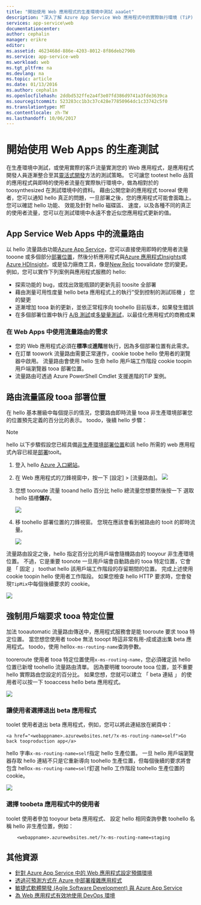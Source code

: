 ```yaml
---
title: "開始使用 Web 應用程式的生產環境中測試 aaaGet"
description: "深入了解 Azure App Service Web 應用程式中的實際執行環境 (TiP) 功能中的 hello 測試。"
services: app-service\web
documentationcenter: 
author: cephalin
manager: erikre
editor: 
ms.assetid: 4623468d-886e-4203-8012-8f86deb2790b
ms.service: app-service-web
ms.workload: web
ms.tgt_pltfrm: na
ms.devlang: na
ms.topic: article
ms.date: 01/13/2016
ms.author: cephalin
ms.openlocfilehash: 2ddbd532ffe2a4f3e07fd386d9741a3fde3639ca
ms.sourcegitcommit: 523283cc1b3c37c428e77850964dc1c33742c5f0
ms.translationtype: MT
ms.contentlocale: zh-TW
ms.lasthandoff: 10/06/2017
---
```

# <a name="get-started-with-test-in-production-for-web-apps"></a>開始使用 Web Apps 的生產測試
在生產環境中測試，或使用實際的客戶流量實測您的 Web 應用程式，是應用程式開發人員逐漸整合至其[靈活式開發](https://en.wikipedia.org/wiki/Agile_software_development)方法的測試策略。 它可讓您 tootest hello 品質的應用程式與即時的使用者流量在實際執行環境中，做為相對於的 toosynthesized 在測試環境中的資料。 藉由公開您新的應用程式 tooreal 使用者，您可以通知 hello 真正的問題，一旦部署之後，您的應用程式可能會面臨上。 您可以確認 hello 功能、 效能及針對 hello 磁碟區、 速度，以及各種不同的真正的使用者流量，您可以在測試環境中永遠不會近似您應用程式更新的值。

## <a name="traffic-routing-in-app-service-web-apps"></a>App Service Web Apps 中的流量路由
以 hello 流量路由功能[Azure App Service](http://go.microsoft.com/fwlink/?LinkId=529714)，您可以直接使用即時的使用者流量 tooone 或多個部分[部署位置](web-sites-staged-publishing.md)，然後分析應用程式與[Azure 應用程式Insights](/services/application-insights/)或[Azure HDInsight](/services/hdinsight/)，或是協力廠商工具，像是[New Relic](/marketplace/partners/newrelic/newrelic/) toovalidate 您的變更。 例如，您可以實作下列案例與應用程式服務的 hello:

* 探索功能的 bug，或找出效能瓶頸的更新先前 toosite 全部署
* 藉由測量可用性度量 hello beta 應用程式上的執行"受到控制的測試班機 」 您的變更
* 逐漸增加 tooa 新的更新，並依正常程序向 toohello 目前版本，如果發生錯誤 
* 在多個部署位置中執行 [A/B 測試](https://en.wikipedia.org/wiki/A/B_testing)或[多變量測試](https://en.wikipedia.org/wiki/Multivariate_testing_in_marketing)，以最佳化應用程式的商務成果

### <a name="requirements-for-using-traffic-routing-in-web-apps"></a>在 Web Apps 中使用流量路由的需求
* 您的 Web 應用程式必須在**標準**或**進階**層執行，因為多個部署位置有此需求。
* 在訂單 toowork 流量路由需要正常運作，cookie toobe hello 使用者的瀏覽器中啟用。 流量路由會使用 hello 生命 hello 用戶端工作階段 cookie toopin 用戶端瀏覽器 tooa 部署位置。
* 流量路由可透過 Azure PowerShell Cmdlet 支援進階的TiP 案例。

## <a name="route-traffic-segment-tooa-deployment-slot"></a>路由流量區段 tooa 部署位置
在 hello 基本層級中每個提示的情況，您要路由即時流量 tooa 非生產環境部署您的位置預先定義的百分比的表示。 toodo，後續 hello 步驟：

> [!NOTE]
> hello 以下步驟假設您已經具備[非生產環境部署位置](web-sites-staged-publishing.md)和該 hello 所需的 web 應用程式內容已經是[部署](web-sites-deploy.md)tooit。
> 
> 

1. 登入 hello [Azure 入口網站](https://portal.azure.com/)。
2. 在 Web 應用程式的刀鋒視窗中，按一下 [設定] > [流量路由]。
   ![](./media/app-service-web-test-in-production/01-traffic-routing.png)
3. 您想 tooroute 流量 tooand hello 百分比 hello 總流量您想要然後按一下 選取 hello 插槽**儲存**。
   
    ![](./media/app-service-web-test-in-production/02-select-slot.png)
4. 移 toohello 部署位置的刀鋒視窗。 您現在應該會看到被路由的 tooit 的即時流量。
   
    ![](./media/app-service-web-test-in-production/03-traffic-routed.png)

流量路由設定之後，hello 指定百分比的用戶端會隨機路由的 tooyour 非生產環境位置。 不過，它是重要 toonote 一旦用戶端會自動路由的 tooa 特定位置，它會是 「 固定 」 toothat hello 該用戶端工作階段的存留期間的位置。 完成上述使用 cookie toopin hello 使用者工作階段。 如果您檢查 hello HTTP 要求時，您會發現`TipMix`中每個後續要求的 cookie。

![](./media/app-service-web-test-in-production/04-tip-cookie.png)

## <a name="force-client-requests-tooa-specific-slot"></a>強制用戶端要求 tooa 特定位置
加法 tooautomatic 流量路由傳送中，應用程式服務會是能 tooroute 要求 tooa 特定位置。 當您想您使用者 toobe 無法 tooopt 時這非常有用-成或退出集 beta 應用程式。 toodo，使用 hello`x-ms-routing-name`查詢參數。

tooreroute 使用者 tooa 特定位置使用`x-ms-routing-name`，您必須確定該 hello 位置已新增 toohello 流量路由清單。 因為要明確 tooroute tooa 位置，並不重要 hello 實際路由您設定的百分比。 如果您想，您就可以建立 「 beta 連結 」 的使用者可以按一下 tooaccess hello beta 應用程式。

![](./media/app-service-web-test-in-production/06-enable-x-ms-routing-name.png)

### <a name="opt-users-out-of-beta-app"></a>讓使用者選擇退出 beta 應用程式
toolet 使用者退出 beta 應用程式，例如，您可以將此連結放在網頁中：

    <a href="<webappname>.azurewebsites.net/?x-ms-routing-name=self">Go back tooproduction app</a>

hello 字串`x-ms-routing-name=self`指定 hello 生產位置。 一旦 hello 用戶端瀏覽器存取 hello 連結不只是它重新導向 toohello 生產位置，但每個後續的要求將會包含 hello`x-ms-routing-name=self`釘選 hello 工作階段 toohello 生產位置的 cookie。

![](./media/app-service-web-test-in-production/05-access-production-slot.png)

### <a name="opt-users-in-toobeta-app"></a>選擇 toobeta 應用程式中的使用者
toolet 使用者參加 tooyour beta 應用程式、 設定 hello 相同查詢參數 toohello 名稱 hello 非生產位置，例如：

        <webappname>.azurewebsites.net/?x-ms-routing-name=staging

## <a name="more-resources"></a>其他資源
* [針對 Azure App Service 中的 Web 應用程式設定預備環境](web-sites-staged-publishing.md)
* [透過可預測方式在 Azure 中部署複雜應用程式](app-service-deploy-complex-application-predictably.md)
* [敏捷式軟體開發 (Agile Software Development) 與 Azure App Service](app-service-agile-software-development.md)
* [為 Web 應用程式有效地使用 DevOps 環境](app-service-web-staged-publishing-realworld-scenarios.md)

